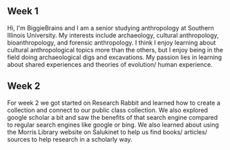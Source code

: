## Week 1 
Hi, I'm BiggieBrains and I am a senior studying anthropology at Southern Illinois University. My interests include archaeology, cultural anthropology, bioanthropology, and forensic anthropology. I think I enjoy learning about cultural anthropological topics more than the others, but I enjoy being in the field doing archaeological digs and excavations. My passion lies in learning about shared experiences and theories of evolution/ human experience. 
## Week 2
For week 2 we got started on Research Rabbit and learned how to create a collection and connect to our public class collection. We also explored google scholar a bit and saw the benefits of that search engine compared to regular search engines like google or bing. We also learned about using the Morris Library website on Salukinet to help us find books/ articles/ sources to help research in a scholarly way. 
